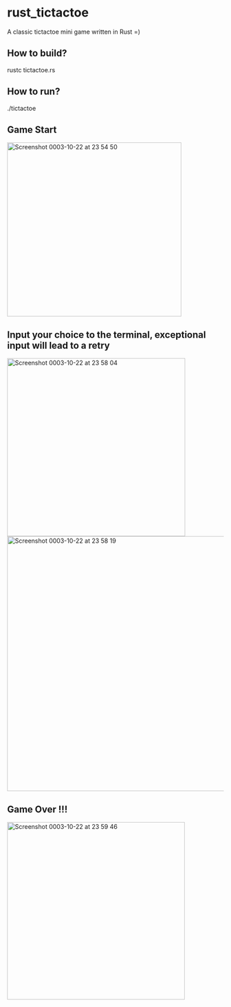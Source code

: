 # rust_tictactoe
A classic tictactoe mini game written in Rust =)


## How to build?  
rustc tictactoe.rs

## How to run?  
./tictactoe


## Game Start  
<img width="405" alt="Screenshot 0003-10-22 at 23 54 50" src="https://user-images.githubusercontent.com/42671855/138485868-87be7caf-d349-440e-bece-2355c9f8a6f8.png">

## Input your choice to the terminal, exceptional input will lead to a retry  
<img width="414" alt="Screenshot 0003-10-22 at 23 58 04" src="https://user-images.githubusercontent.com/42671855/138486341-c59c3d20-00f4-4984-b77a-0afd538413f6.png">
<img width="593" alt="Screenshot 0003-10-22 at 23 58 19" src="https://user-images.githubusercontent.com/42671855/138486383-493f4b3c-6e35-4f4e-bb31-4c4f71d4d747.png">

## Game Over !!!  
<img width="413" alt="Screenshot 0003-10-22 at 23 59 46" src="https://user-images.githubusercontent.com/42671855/138486587-6bb5b00e-1a35-46bd-9e24-7149f4ecc785.png">
